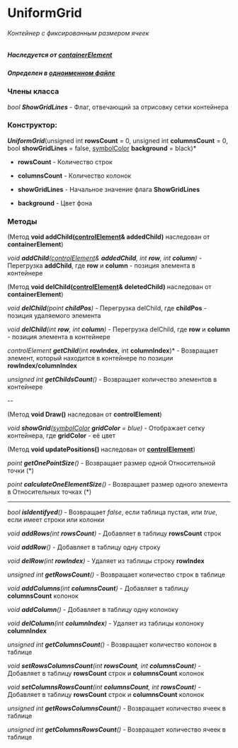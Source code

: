 # UniformGrid
###### Контейнер с фиксированным размером ячеек
##### Наследуется от [containerElement](https://github.com/googleplexplex/Console-Presentation-Foundation/blob/master/doc/containerElement.md)
##### Определен в [одноименном файле](https://github.com/googleplexplex/Console-Presentation-Foundation/blob/master/containers/UniformGrid.hpp)


### Члены класса
*bool **ShowGridLines*** - Флаг, отвечающий за отрисовку сетки контейнера

### Конструктор:
***UniformGrid***(unsigned int **rowsCount** = 0, unsigned int **columnsCount** = 0, bool **showGridLines** = false, [symbolColor](https://github.com/googleplexplex/Console-Presentation-Foundation/blob/master/doc/graphics.hpp.md) **background** = black)*

* **rowsCount** - Количество строк

* **columnsCount** - Количество колонок

* **showGridLines** - Начальное значение флага **ShowGridLines**

* **background** - Цвет фона


### Методы
(Метод **void addChild([controlElement](https://github.com/googleplexplex/Console-Presentation-Foundation/blob/master/doc/controlElement.md)& addedChild)** наследован от **containerElement**)

*void ***addChild***([controlElement](https://github.com/googleplexplex/Console-Presentation-Foundation/blob/master/doc/controlElement.md)& **addedChild**, int **row**, int **column**)* - Перегрузка **addChild**, где **row** и **column** - позиция элемента в контейнере

(Метод **void delChild([controlElement](https://github.com/googleplexplex/Console-Presentation-Foundation/blob/master/doc/controlElement.md)& **deletedChild**)** наследован от **containerElement**)

*void ***delChild***(point **childPos**)* - Перегрузка delChild, где **childPos** - позиция удаляемого элемента

*void ***delChild***(int **row**, int **column**)* - Перегрузка delChild, где **row** и **column** - позиция элемента в контейнере

*controlElement* ***getChild***(int **rowIndex**, int **columnIndex**)* - Возвращает элемент, который находится в контейнере по позиции **rowIndex/columnIndex**

*unsigned int ***getChildsCount***()* - Возвращает количество элементов в контейнере

--

(Метод **void Draw()** наследован от **controlElement**)

*void ***showGrid***([symbolColor](https://github.com/googleplexplex/Console-Presentation-Foundation/blob/master/doc/graphics.hpp.md) **gridColor** = blue)* - Отображает сетку контейнера, где **gridColor** - её цвет

(Метод **void updatePositions()** наследован от **[controlElement](https://github.com/googleplexplex/Console-Presentation-Foundation/blob/master/doc/controlElement.md)**)

*point ***getOnePointSize***()* - Возвращает размер одной Относительной точки (*)

*point ***calculateOneElementSize***()* - Возвращает размер одного элемента в Относительных точках (*)

---

*bool ***isIdentifyed***()* - Возвращает *false*, если таблица пустая, или *true*, если имеет строки или колонки

*void ***addRows***(int **rowsCount**)* - Добавляет в таблицу **rowsCount** строк

*void ***addRow***()* - Добавляет в таблицу одну строку

*void ***delRow***(int **rowIndex**)* - Удаляет из таблицы строку **rowIndex**

*unsigned int ***getRowsCount***()* - Возвращает количество строк в таблице

*void ***addColumns***(int **columnsCount**)* - Добавляет в таблицу **columnsCount** колонок

*void ***addColumn***()* - Добавляет в таблицу одну колоноку

*void ***delColumn***(int **columnIndex**)* - Удаляет из таблицы колоноку **columnIndex**

*unsigned int ***getColumnsCount***()* - Возвращает количество колонок в таблице

*void ***setRowsColumnsCount***(int **rowsCount**, int **columnsCount**)* - Добавляет в таблицу **rowsCount** строк и **columnsCount** колонок

*void ***setColumnsRowsCount***(int **columnsCount**, int **rowsCount**)* - Добавляет в таблицу **rowsCount** строк и **columnsCount** колонок

*unsigned int ***getRowsColumnsCount***()* - Возвращает количество ячеек в таблице

*unsigned int ***getColumnsRowsCount***()* - Возвращает количество ячеек в таблице








